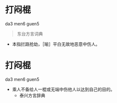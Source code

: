 # 打闷棍
da3 men6 guen5
> 东台方言词典
- 本指拦路抢劫，［喻］平白无故地恶意中伤人。

# 打闷棍
da3 men6 guen5
+ 乘人不备给人一棍或无端中伤他人以达到自己的目的。
  * 泰兴方言辞典

